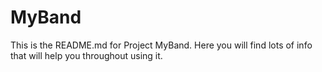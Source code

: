# MyBand
This is the README.md for Project MyBand.
Here you will find lots of info that will help you throughout using it.

